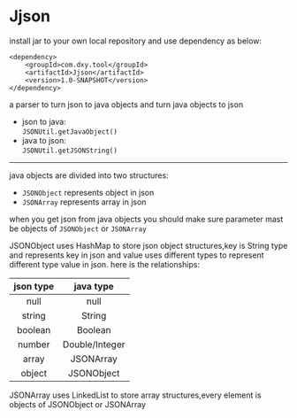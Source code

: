 # Jjson

install jar to your own local repository and use dependency as below:
```
<dependency>
    <groupId>com.dxy.tool</groupId>
    <artifactId>Jjson</artifactId>
    <version>1.0-SNAPSHOT</version>
</dependency>
```
a parser to turn json to java objects and turn java objects to json
- json to java:<br>
 ```JSONUtil.getJavaObject()```
- java to json:<br>
 ```JSONUtil.getJSONString()```
 ***
java objects are divided into two structures:<br>
 - `JSONObject` represents object in json
 - `JSONArray` represents array in json
 
when you get json from java objects you should make sure parameter mast be objects of `JSONObject` or `JSONArray`
 
JSONObject uses HashMap to store json object structures,key is String type and represents key in json and value uses different types to represent different type value in json.
here is the relationships:<br>

| json type | java type |
| :-------: | :-------: |
| null | null | 
| string | String | 
| boolean | Boolean |
| number | Double/Integer |
| array | JSONArray |
| object | JSONObject |

JSONArray uses LinkedList to store array structures,every element is objects of JSONObject or JSONArray
 
